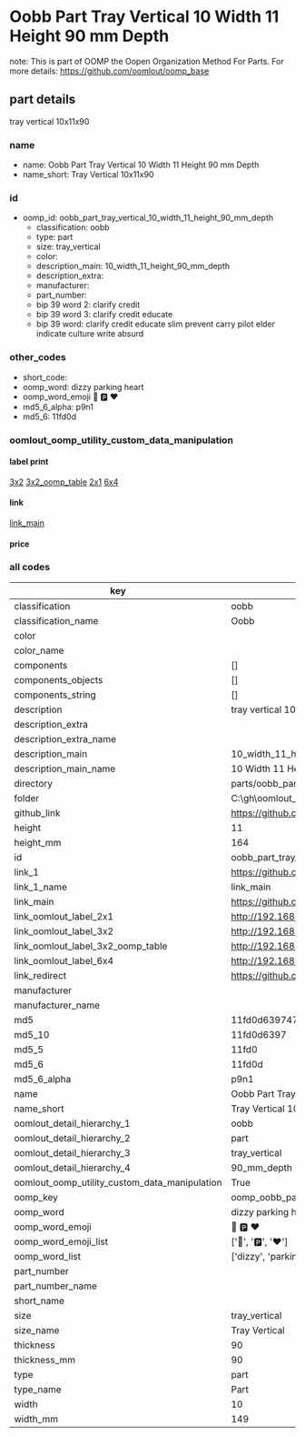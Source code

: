 # Oobb Part Tray Vertical 10 Width 11 Height 90 mm Depth  

note: This is part of OOMP the Oopen Organization Method For Parts. For more details: https://github.com/oomlout/oomp_base

##  part details
  



tray vertical 10x11x90



### name
* name: Oobb Part Tray Vertical 10 Width 11 Height 90 mm Depth
* name_short: Tray Vertical 10x11x90 
### id
* oomp_id: oobb_part_tray_vertical_10_width_11_height_90_mm_depth
  * classification: oobb
  * type: part
  * size: tray_vertical
  * color: 
  * description_main: 10_width_11_height_90_mm_depth
  * description_extra: 
  * manufacturer: 
  * part_number: 
  * bip 39 word 2: clarify credit
  * bip 39 word 3: clarify credit educate
  * bip 39 word: clarify credit educate slim prevent carry pilot elder indicate culture write absurd

### other_codes
* short_code: 
* oomp_word: dizzy parking heart
* oomp_word_emoji :dizzy: :parking: :heart:
* md5_6_alpha: p9n1
* md5_6: 11fd0d






### oomlout_oomp_utility_custom_data_manipulation
#### label print
[3x2](http://192.168.1.245:1112/?label=oomp%20p9n1)
[3x2_oomp_table](http://192.168.1.108:1112/?label=oomp%20p9n1)
[2x1](http://192.168.1.242:1112/?label=oomp%20p9n1)
[6x4](http://192.168.1.55:1112/?label=oomp%20p9n1)    

#### link

[link_main](https://github.com/oomlout/oomlout_oobb_version_4_generated_parts/tree/main/navigation_oomp/oobb/part/tray_vertical/10_width_11_height_90_mm_depth/part)                              

#### price







### all codes 
| key | value |  
| --- | --- |  
| classification | oobb |  
| classification_name | Oobb |  
| color |  |  
| color_name |  |  
| components | [] |  
| components_objects | [] |  
| components_string | [] |  
| description | tray vertical 10x11x90 |  
| description_extra |  |  
| description_extra_name |  |  
| description_main | 10_width_11_height_90_mm_depth |  
| description_main_name | 10 Width 11 Height 90 mm Depth |  
| directory | parts/oobb_part_tray_vertical_10_width_11_height_90_mm_depth |  
| folder | C:\gh\oomlout_oobb_version_4_generated_parts\parts\oobb_part_tray_vertical_10_width_11_height_90_mm_depth |  
| github_link | https://github.com/oomlout/oomlout_oomp_part_src/tree/main/parts/oobb_part_tray_vertical_10_width_11_height_90_mm_depth |  
| height | 11 |  
| height_mm | 164 |  
| id | oobb_part_tray_vertical_10_width_11_height_90_mm_depth |  
| link_1 | https://github.com/oomlout/oomlout_oobb_version_4_generated_parts/tree/main/navigation_oomp/oobb/part/tray_vertical/10_width_11_height_90_mm_depth/part |  
| link_1_name | link_main |  
| link_main | https://github.com/oomlout/oomlout_oobb_version_4_generated_parts/tree/main/navigation_oomp/oobb/part/tray_vertical/10_width_11_height_90_mm_depth/part |  
| link_oomlout_label_2x1 | http://192.168.1.242:1112/?label=oomp%20p9n1 |  
| link_oomlout_label_3x2 | http://192.168.1.245:1112/?label=oomp%20p9n1 |  
| link_oomlout_label_3x2_oomp_table | http://192.168.1.108:1112/?label=oomp%20p9n1 |  
| link_oomlout_label_6x4 | http://192.168.1.55:1112/?label=oomp%20p9n1 |  
| link_redirect | https://github.com/oomlout/oomlout_oobb_version_4_generated_parts/tree/main/parts/oobb_tray_vertical_10_11_90 |  
| manufacturer |  |  
| manufacturer_name |  |  
| md5 | 11fd0d639747549c8bd52cbc8d0cc14f |  
| md5_10 | 11fd0d6397 |  
| md5_5 | 11fd0 |  
| md5_6 | 11fd0d |  
| md5_6_alpha | p9n1 |  
| name | Oobb Part Tray Vertical 10 Width 11 Height 90 mm Depth |  
| name_short | Tray Vertical 10x11x90  |  
| oomlout_detail_hierarchy_1 | oobb |  
| oomlout_detail_hierarchy_2 | part |  
| oomlout_detail_hierarchy_3 | tray_vertical |  
| oomlout_detail_hierarchy_4 | 90_mm_depth |  
| oomlout_oomp_utility_custom_data_manipulation | True |  
| oomp_key | oomp_oobb_part_tray_vertical_10_width_11_height_90_mm_depth |  
| oomp_word | dizzy parking heart |  
| oomp_word_emoji | :dizzy: :parking: :heart: |  
| oomp_word_emoji_list | [':dizzy:', ':parking:', ':heart:'] |  
| oomp_word_list | ['dizzy', 'parking', 'heart'] |  
| part_number |  |  
| part_number_name |  |  
| short_name |  |  
| size | tray_vertical |  
| size_name | Tray Vertical |  
| thickness | 90 |  
| thickness_mm | 90 |  
| type | part |  
| type_name | Part |  
| width | 10 |  
| width_mm | 149 |  
